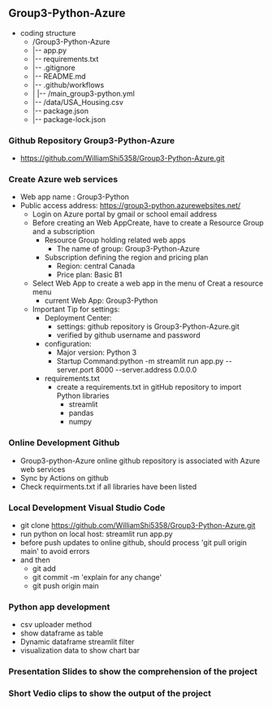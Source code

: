 ## Group3-Python-Azure
   - coding structure
      - /Group3-Python-Azure
      -  |-- app.py
      -  |-- requirements.txt
      -  |-- .gitignore
      -  |-- README.md
      -  |-- .github/workflows
      -  |   |-- /main_group3-python.yml
      -  |-- /data/USA_Housing.csv
      -  |-- package.json
      -  |-- package-lock.json
         
### Github Repository Group3-Python-Azure
   - https://github.com/WilliamShi5358/Group3-Python-Azure.git

### Create Azure web services
   - Web app name : Group3-Python
   - Public access address: https://group3-python.azurewebsites.net/
     - Login on Azure portal by gmail or school email address
     - Before creating an Web AppCreate, have to create a Resource Group and a subscription
        - Resource Group holding related web apps
           -  The name of group: Group3-Python-Azure
        - Subscription defining the region and pricing plan
           - Region: central Canada 
           - Price plan: Basic B1
     - Select Web App to create a web app in the menu of Creat a resource menu 
        - current Web App: Group3-Python
     - Important Tip for settings:
        - Deployment Center:
           - settings: github repository is Group3-Python-Azure.git
           - verified by github username and password       
        - configuration:
           - Major version: Python 3
           - Startup Command:python -m streamlit run app.py --server.port 8000 --server.address 0.0.0.0 
        - requirements.txt
           - create a requirements.txt in gitHub repository to import Python libraries 
             - streamlit
             - pandas
             - numpy
### Online Development Github
   - Group3-python-Azure online github repository is associated with Azure web services
   - Sync by Actions on github
   - Check requirments.txt if all libraries have been listed 

### Local Development Visual Studio Code
   - git clone https://github.com/WilliamShi5358/Group3-Python-Azure.git
   - run python on local host: streamlit run app.py
   - before push updates to online github, should process 'git pull origin main' to avoid errors
   - and then 
     - git add <updated files> 
     - git commit -m 'explain for any change'
     - git push origin main

### Python app development
   - csv uploader method
   - show dataframe as table
   - Dynamic dataframe streamlit filter
   - visualization data to show chart bar

### Presentation Slides to show the comprehension of the project

### Short Vedio clips to show the output of the project
